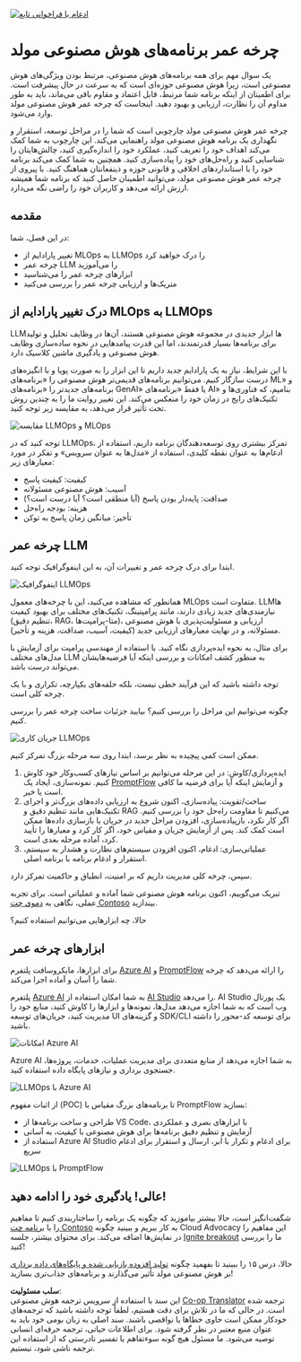 <!--
CO_OP_TRANSLATOR_METADATA:
{
  "original_hash": "27a5347a5022d5ef0a72ab029b03526a",
  "translation_date": "2025-07-09T15:47:48+00:00",
  "source_file": "14-the-generative-ai-application-lifecycle/README.md",
  "language_code": "fa"
}
-->
[![ادغام با فراخوانی تابع](../../../translated_images/14-lesson-banner.066d74a31727ac121eeac06376a068a397d8e335281e63ce94130d11f516e46b.fa.png)](https://aka.ms/gen-ai-lesson14-gh?WT.mc_id=academic-105485-koreyst)

# چرخه عمر برنامه‌های هوش مصنوعی مولد

یک سوال مهم برای همه برنامه‌های هوش مصنوعی، مرتبط بودن ویژگی‌های هوش مصنوعی است، زیرا هوش مصنوعی حوزه‌ای است که به سرعت در حال پیشرفت است. برای اطمینان از اینکه برنامه شما مرتبط، قابل اعتماد و مقاوم باقی می‌ماند، باید به طور مداوم آن را نظارت، ارزیابی و بهبود دهید. اینجاست که چرخه عمر هوش مصنوعی مولد وارد می‌شود.

چرخه عمر هوش مصنوعی مولد چارچوبی است که شما را در مراحل توسعه، استقرار و نگهداری یک برنامه هوش مصنوعی مولد راهنمایی می‌کند. این چارچوب به شما کمک می‌کند اهداف خود را تعریف کنید، عملکرد خود را اندازه‌گیری کنید، چالش‌هایتان را شناسایی کنید و راه‌حل‌های خود را پیاده‌سازی کنید. همچنین به شما کمک می‌کند برنامه خود را با استانداردهای اخلاقی و قانونی حوزه و ذینفعانتان هماهنگ کنید. با پیروی از چرخه عمر هوش مصنوعی مولد، می‌توانید اطمینان حاصل کنید که برنامه شما همیشه ارزش ارائه می‌دهد و کاربران خود را راضی نگه می‌دارد.

## مقدمه

در این فصل، شما:

- تغییر پارادایم از MLOps به LLMOps را درک خواهید کرد
- چرخه عمر LLM را می‌آموزید
- ابزارهای چرخه عمر را می‌شناسید
- متریک‌ها و ارزیابی چرخه عمر را بررسی می‌کنید

## درک تغییر پارادایم از MLOps به LLMOps

LLMها ابزار جدیدی در مجموعه هوش مصنوعی هستند، آن‌ها در وظایف تحلیل و تولید برای برنامه‌ها بسیار قدرتمندند، اما این قدرت پیامدهایی در نحوه ساده‌سازی وظایف هوش مصنوعی و یادگیری ماشین کلاسیک دارد.

با این شرایط، نیاز به یک پارادایم جدید داریم تا این ابزار را به صورت پویا و با انگیزه‌های درست سازگار کنیم. می‌توانیم برنامه‌های قدیمی‌تر هوش مصنوعی را «برنامه‌های ML» و برنامه‌های جدیدتر را «برنامه‌های GenAI» یا فقط «برنامه‌های AI» بنامیم، که فناوری‌ها و تکنیک‌های رایج در زمان خود را منعکس می‌کند. این تغییر روایت ما را به چندین روش تحت تأثیر قرار می‌دهد، به مقایسه زیر توجه کنید.

![مقایسه LLMOps و MLOps](../../../translated_images/01-llmops-shift.29bc933cb3bb0080a562e1655c0c719b71a72c3be6252d5c564b7f598987e602.fa.png)

توجه کنید که در LLMOps، تمرکز بیشتری روی توسعه‌دهندگان برنامه داریم، استفاده از ادغام‌ها به عنوان نقطه کلیدی، استفاده از «مدل‌ها به عنوان سرویس» و تفکر در مورد معیارهای زیر:

- کیفیت: کیفیت پاسخ
- آسیب: هوش مصنوعی مسئولانه
- صداقت: پایه‌دار بودن پاسخ (آیا منطقی است؟ آیا درست است؟)
- هزینه: بودجه راه‌حل
- تأخیر: میانگین زمان پاسخ به توکن

## چرخه عمر LLM

ابتدا برای درک چرخه عمر و تغییرات آن، به این اینفوگرافیک توجه کنید.

![اینفوگرافیک LLMOps](../../../translated_images/02-llmops.70a942ead05a7645db740f68727d90160cb438ab71f0fb20548bc7fe5cad83ff.fa.png)

همانطور که مشاهده می‌کنید، این با چرخه‌های معمول MLOps متفاوت است. LLMها نیازمندی‌های جدید زیادی دارند، مانند پرامپتینگ، تکنیک‌های مختلف برای بهبود کیفیت (تنظیم دقیق، RAG، متا-پرامپت‌ها)، ارزیابی و مسئولیت‌پذیری با هوش مصنوعی مسئولانه، و در نهایت معیارهای ارزیابی جدید (کیفیت، آسیب، صداقت، هزینه و تأخیر).

برای مثال، به نحوه ایده‌پردازی نگاه کنید. با استفاده از مهندسی پرامپت برای آزمایش با مدل‌های مختلف LLM به منظور کشف امکانات و بررسی اینکه آیا فرضیه‌هایشان می‌تواند درست باشد.

توجه داشته باشید که این فرآیند خطی نیست، بلکه حلقه‌های یکپارچه، تکراری و با یک چرخه کلی است.

چگونه می‌توانیم این مراحل را بررسی کنیم؟ بیایید جزئیات ساخت چرخه عمر را بررسی کنیم.

![جریان کاری LLMOps](../../../translated_images/03-llm-stage-flows.3a1e1c401235a6cfa886ed6ba04aa52a096a545e1bc44fa54d7d5983a7201892.fa.png)

ممکن است کمی پیچیده به نظر برسد، ابتدا روی سه مرحله بزرگ تمرکز کنیم.

1. ایده‌پردازی/کاوش: در این مرحله می‌توانیم بر اساس نیازهای کسب‌وکار خود کاوش کنیم. نمونه‌سازی، ایجاد یک [PromptFlow](https://microsoft.github.io/promptflow/index.html?WT.mc_id=academic-105485-koreyst) و آزمایش اینکه آیا برای فرضیه ما کافی است یا خیر.
2. ساخت/تقویت: پیاده‌سازی، اکنون شروع به ارزیابی داده‌های بزرگ‌تر و اجرای تکنیک‌هایی مانند تنظیم دقیق و RAG می‌کنیم تا مقاومت راه‌حل خود را بررسی کنیم. اگر کار نکرد، بازپیاده‌سازی، افزودن مراحل جدید در جریان یا بازسازی داده‌ها ممکن است کمک کند. پس از آزمایش جریان و مقیاس خود، اگر کار کرد و معیارها را تأیید کرد، آماده مرحله بعدی است.
3. عملیاتی‌سازی: ادغام، اکنون افزودن سیستم‌های نظارت و هشدار به سیستم، استقرار و ادغام برنامه با برنامه اصلی.

سپس، چرخه کلی مدیریت داریم که بر امنیت، انطباق و حاکمیت تمرکز دارد.

تبریک می‌گوییم، اکنون برنامه هوش مصنوعی شما آماده و عملیاتی است. برای تجربه عملی، نگاهی به [دموی چت Contoso](https://nitya.github.io/contoso-chat/?WT.mc_id=academic-105485-koreys) بیندازید.

حالا، چه ابزارهایی می‌توانیم استفاده کنیم؟

## ابزارهای چرخه عمر

برای ابزارها، مایکروسافت پلتفرم [Azure AI](https://azure.microsoft.com/solutions/ai/?WT.mc_id=academic-105485-koreys) و [PromptFlow](https://microsoft.github.io/promptflow/index.html?WT.mc_id=academic-105485-koreyst) را ارائه می‌دهد که چرخه شما را آسان و آماده اجرا می‌کند.

پلتفرم [Azure AI](https://azure.microsoft.com/solutions/ai/?WT.mc_id=academic-105485-koreys) به شما امکان استفاده از [AI Studio](https://ai.azure.com/?WT.mc_id=academic-105485-koreys) را می‌دهد. AI Studio یک پورتال وب است که به شما اجازه می‌دهد مدل‌ها، نمونه‌ها و ابزارها را کاوش کنید، منابع خود را مدیریت کنید، جریان‌های توسعه UI و گزینه‌های SDK/CLI برای توسعه کد-محور را داشته باشید.

![امکانات Azure AI](../../../translated_images/04-azure-ai-platform.80203baf03a12fa8b166e194928f057074843d1955177baf0f5b53d50d7b6153.fa.png)

Azure AI به شما اجازه می‌دهد از منابع متعددی برای مدیریت عملیات، خدمات، پروژه‌ها، جستجوی برداری و نیازهای پایگاه داده استفاده کنید.

![LLMOps با Azure AI](../../../translated_images/05-llm-azure-ai-prompt.a5ce85cdbb494bdf95420668e3464aae70d8b22275a744254e941dd5e73ae0d2.fa.png)

از اثبات مفهوم (POC) تا برنامه‌های بزرگ مقیاس با PromptFlow بسازید:

- طراحی و ساخت برنامه‌ها از VS Code، با ابزارهای بصری و عملکردی
- آزمایش و تنظیم دقیق برنامه‌ها برای هوش مصنوعی با کیفیت، به آسانی
- استفاده از Azure AI Studio برای ادغام و تکرار با ابر، ارسال و استقرار برای ادغام سریع

![LLMOps با PromptFlow](../../../translated_images/06-llm-promptflow.a183eba07a3a7fdf4aa74db92a318b8cbbf4a608671f6b166216358d3203d8d4.fa.png)

## عالی! یادگیری خود را ادامه دهید!

شگفت‌انگیز است، حالا بیشتر بیاموزید که چگونه یک برنامه را ساختاربندی کنیم تا مفاهیم را با [برنامه چت Contoso](https://nitya.github.io/contoso-chat/?WT.mc_id=academic-105485-koreyst) به کار ببریم و ببینید چگونه Cloud Advocacy این مفاهیم را در نمایش‌ها اضافه می‌کند. برای محتوای بیشتر، جلسه [Ignite breakout](https://www.youtube.com/watch?v=DdOylyrTOWg) ما را بررسی کنید!

حالا، درس ۱۵ را ببینید تا بفهمید چگونه [تولید افزوده بازیابی شده و پایگاه‌های داده برداری](../15-rag-and-vector-databases/README.md?WT.mc_id=academic-105485-koreyst) بر هوش مصنوعی مولد تأثیر می‌گذارند و برنامه‌های جذاب‌تری بسازید!

**سلب مسئولیت**:  
این سند با استفاده از سرویس ترجمه هوش مصنوعی [Co-op Translator](https://github.com/Azure/co-op-translator) ترجمه شده است. در حالی که ما در تلاش برای دقت هستیم، لطفاً توجه داشته باشید که ترجمه‌های خودکار ممکن است حاوی خطاها یا نواقصی باشند. سند اصلی به زبان بومی خود باید به عنوان منبع معتبر در نظر گرفته شود. برای اطلاعات حیاتی، ترجمه حرفه‌ای انسانی توصیه می‌شود. ما مسئول هیچ گونه سوءتفاهم یا تفسیر نادرستی که از استفاده این ترجمه ناشی شود، نیستیم.